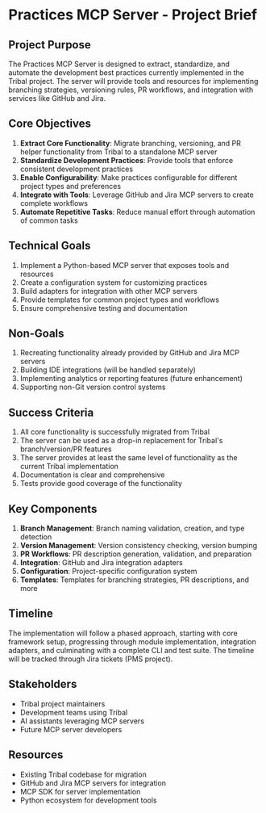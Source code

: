 # Practices MCP Server - Project Brief

## Project Purpose

The Practices MCP Server is designed to extract, standardize, and automate the development best practices currently implemented in the Tribal project. The server will provide tools and resources for implementing branching strategies, versioning rules, PR workflows, and integration with services like GitHub and Jira.

## Core Objectives

1. **Extract Core Functionality**: Migrate branching, versioning, and PR helper functionality from Tribal to a standalone MCP server
2. **Standardize Development Practices**: Provide tools that enforce consistent development practices
3. **Enable Configurability**: Make practices configurable for different project types and preferences
4. **Integrate with Tools**: Leverage GitHub and Jira MCP servers to create complete workflows
5. **Automate Repetitive Tasks**: Reduce manual effort through automation of common tasks

## Technical Goals

1. Implement a Python-based MCP server that exposes tools and resources
2. Create a configuration system for customizing practices
3. Build adapters for integration with other MCP servers
4. Provide templates for common project types and workflows
5. Ensure comprehensive testing and documentation

## Non-Goals

1. Recreating functionality already provided by GitHub and Jira MCP servers
2. Building IDE integrations (will be handled separately)
3. Implementing analytics or reporting features (future enhancement)
4. Supporting non-Git version control systems

## Success Criteria

1. All core functionality is successfully migrated from Tribal
2. The server can be used as a drop-in replacement for Tribal's branch/version/PR features
3. The server provides at least the same level of functionality as the current Tribal implementation
4. Documentation is clear and comprehensive
5. Tests provide good coverage of the functionality

## Key Components

1. **Branch Management**: Branch naming validation, creation, and type detection
2. **Version Management**: Version consistency checking, version bumping
3. **PR Workflows**: PR description generation, validation, and preparation
4. **Integration**: GitHub and Jira integration adapters
5. **Configuration**: Project-specific configuration system
6. **Templates**: Templates for branching strategies, PR descriptions, and more

## Timeline

The implementation will follow a phased approach, starting with core framework setup, progressing through module implementation, integration adapters, and culminating with a complete CLI and test suite. The timeline will be tracked through Jira tickets (PMS project).

## Stakeholders

- Tribal project maintainers
- Development teams using Tribal
- AI assistants leveraging MCP servers
- Future MCP server developers

## Resources

- Existing Tribal codebase for migration
- GitHub and Jira MCP servers for integration
- MCP SDK for server implementation
- Python ecosystem for development tools
